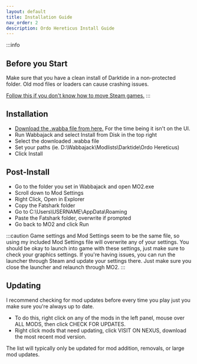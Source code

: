 ```yaml
---
layout: default
title: Installation Guide
nav_order: 2
description: Ordo Hereticus Install Guide
---
```


:::info
## Before you Start
Make sure that you have a clean install of Darktide in a non-protected folder. Old mod files or loaders can cause crashing issues.

[Follow this if you don't know how to move Steam games.](https://help.steampowered.com/en/faqs/view/4BD4-4528-6B2E-8327) 
:::

## Installation
- [Download the .wabba file from here.](https://mega.nz/file/He4FyCDZ#qgITsRUyA10Tv4LX-cNgzicPkv5cG_GRvc3THF9kEzs) For the time being it isn't on the UI.
- Run Wabbajack and select Install from Disk in the top right
- Select the downloaded .wabba file
- Set your paths (ie. D:\Wabbajack\Modlists\Darktide\Ordo Hereticus)
- Click Install

## Post-Install
- Go to the folder you set in Wabbajack and open MO2.exe
- Scroll down to Mod Settings
- Right Click, Open in Explorer
- Copy the Fatshark folder
- Go to C:\Users\USERNAME\AppData\Roaming
- Paste the Fatshark folder, overwrite if prompted
- Go back to MO2 and click Run

:::caution
Game settings and Mod Settings seem to be the same file, so using my included Mod Settings file will overwrite any of your settings. You should be okay to launch into game with these settings, just make sure to check your graphics settings.
If you're having issues, you can run the launcher through Steam and update your settings there. Just make sure you close the launcher and relaunch through MO2.
:::


## Updating 
I recommend checking for mod updates before every time you play just you make sure you're always up to date.
- To do this, right click on any of the mods in the left panel, mouse over ALL MODS, then click CHECK FOR UPDATES.
- Right click mods that need updating, click VISIT ON NEXUS, download the most recent mod version.
  
The list will typically only be updated for mod addition, removals, or large mod updates.
